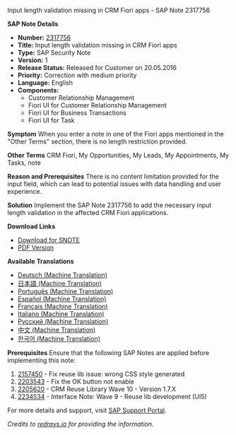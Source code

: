 Input length validation missing in CRM Fiori apps - SAP Note 2317756

**SAP Note Details**
- **Number:** [2317756](https://me.sap.com/notes/2317756)
- **Title:** Input length validation missing in CRM Fiori apps
- **Type:** SAP Security Note
- **Version:** 1
- **Release Status:** Released for Customer on 20.05.2016
- **Priority:** Correction with medium priority
- **Language:** English
- **Components:**
  - Customer Relationship Management
  - Fiori UI for Customer Relationship Management
  - Fiori UI for Business Transactions
  - Fiori UI for Task

**Symptom**
When you enter a note in one of the Fiori apps mentioned in the "Other Terms" section, there is no length restriction provided.

**Other Terms**
CRM Fiori, My Opportunities, My Leads, My Appointments, My Tasks, note

**Reason and Prerequisites**
There is no content limitation provided for the input field, which can lead to potential issues with data handling and user experience.

**Solution**
Implement the SAP Note 2317756 to add the necessary input length validation in the affected CRM Fiori applications.

**Download Links**
- [Download for SNOTE](https://notesdownloads.sap.com/note/0040000013686382017)
- [PDF Version](https://userapps.support.sap.com/sap/support/sfm/notes/print/0002317756?language=en-US&token=5C4EB3EA89425245C17A298E126360AD)

**Available Translations**
- [Deutsch (Machine Translation)](https://me.sap.com/notes/0002317756/D)
- [日本語 (Machine Translation)](https://me.sap.com/notes/0002317756/J)
- [Português (Machine Translation)](https://me.sap.com/notes/0002317756/P)
- [Español (Machine Translation)](https://me.sap.com/notes/0002317756/S)
- [Français (Machine Translation)](https://me.sap.com/notes/0002317756/F)
- [Italiano (Machine Translation)](https://me.sap.com/notes/0002317756/I)
- [Русский (Machine Translation)](https://me.sap.com/notes/0002317756/R)
- [中文 (Machine Translation)](https://me.sap.com/notes/0002317756/1)
- [한국어 (Machine Translation)](https://me.sap.com/notes/0002317756/3)

**Prerequisites**
Ensure that the following SAP Notes are applied before implementing this note:
1. [2157450](https://me.sap.com/notes/2157450) - Fix reuse lib issue: wrong CSS style generated
2. [2203543](https://me.sap.com/notes/2203543) - Fix the OK button not enable
3. [2205620](https://me.sap.com/notes/2205620) - CRM Reuse Library Wave 10 - Version 1.7.X
4. [2234534](https://me.sap.com/notes/2234534) - Interface Note: Wave 9 - Reuse lib development (UI5)

For more details and support, visit [SAP Support Portal](https://me.sap.com/).

*Credits to [redrays.io](https://redrays.io) for providing the information.*